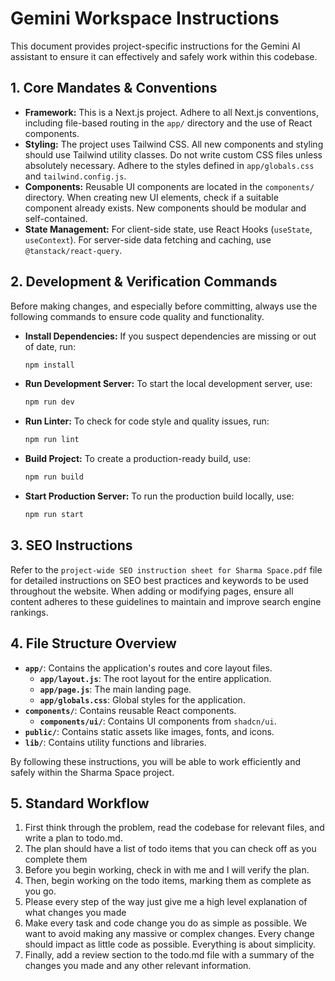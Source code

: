 
# Gemini Workspace Instructions

This document provides project-specific instructions for the Gemini AI assistant to ensure it can effectively and safely work within this codebase.

## 1. Core Mandates & Conventions

- **Framework:** This is a Next.js project. Adhere to all Next.js conventions, including file-based routing in the `app/` directory and the use of React components.
- **Styling:** The project uses Tailwind CSS. All new components and styling should use Tailwind utility classes. Do not write custom CSS files unless absolutely necessary. Adhere to the styles defined in `app/globals.css` and `tailwind.config.js`.
- **Components:** Reusable UI components are located in the `components/` directory. When creating new UI elements, check if a suitable component already exists. New components should be modular and self-contained.
- **State Management:** For client-side state, use React Hooks (`useState`, `useContext`). For server-side data fetching and caching, use `@tanstack/react-query`.

## 2. Development & Verification Commands

Before making changes, and especially before committing, always use the following commands to ensure code quality and functionality.

- **Install Dependencies:** If you suspect dependencies are missing or out of date, run:
  ```bash
  npm install
  ```

- **Run Development Server:** To start the local development server, use:
  ```bash
  npm run dev
  ```

- **Run Linter:** To check for code style and quality issues, run:
  ```bash
  npm run lint
  ```

- **Build Project:** To create a production-ready build, use:
  ```bash
  npm run build
  ```

- **Start Production Server:** To run the production build locally, use:
  ```bash
  npm run start
  ```

## 3. SEO Instructions

Refer to the `project-wide SEO instruction sheet for Sharma Space.pdf` file for detailed instructions on SEO best practices and keywords to be used throughout the website. When adding or modifying pages, ensure all content adheres to these guidelines to maintain and improve search engine rankings.

## 4. File Structure Overview

- **`app/`**: Contains the application's routes and core layout files.
  - **`app/layout.js`**: The root layout for the entire application.
  - **`app/page.js`**: The main landing page.
  - **`app/globals.css`**: Global styles for the application.
- **`components/`**: Contains reusable React components.
  - **`components/ui/`**: Contains UI components from `shadcn/ui`.
- **`public/`**: Contains static assets like images, fonts, and icons.
- **`lib/`**: Contains utility functions and libraries.

By following these instructions, you will be able to work efficiently and safely within the Sharma Space project.

## 5. Standard Workflow

1.  First think through the problem, read the codebase for relevant files, and write a plan to todo.md.
2.  The plan should have a list of todo items that you can check off as you complete them
3.  Before you begin working, check in with me and I will verify the plan.
4.  Then, begin working on the todo items, marking them as complete as you go.
5.  Please every step of the way just give me a high level explanation of what changes you made
6.  Make every task and code change you do as simple as possible. We want to avoid making any massive or complex changes. Every change should impact as little code as possible. Everything is about simplicity.
7.  Finally, add a review section to the todo.md file with a summary of the changes you made and any other relevant information.
